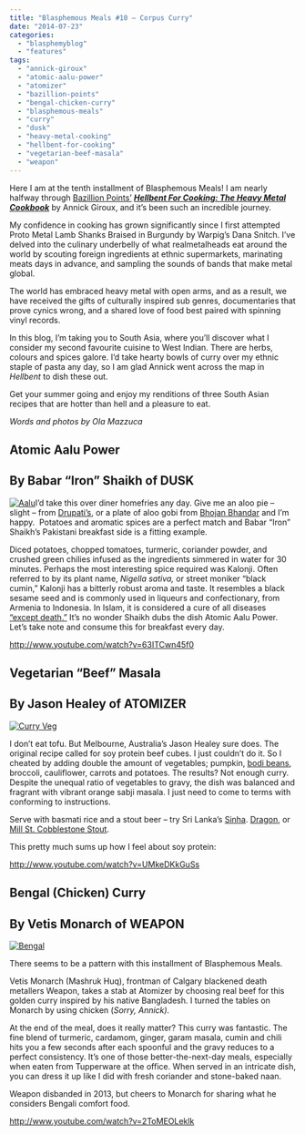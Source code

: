 ```yaml
---
title: "Blasphemous Meals #10 – Corpus Curry"
date: "2014-07-23"
categories: 
  - "blasphemyblog"
  - "features"
tags: 
  - "annick-giroux"
  - "atomic-aalu-power"
  - "atomizer"
  - "bazillion-points"
  - "bengal-chicken-curry"
  - "blasphemous-meals"
  - "curry"
  - "dusk"
  - "heavy-metal-cooking"
  - "hellbent-for-cooking"
  - "vegetarian-beef-masala"
  - "weapon"
---
```


Here I am at the tenth installment of Blasphemous Meals! I am nearly halfway through [Bazillion Points’](http://www.bazillionpoints.com/) [**_Hellbent For Cooking: The Heavy Metal Cookbook_**](http://www.bazillionpoints.com/shop/hell-bent-for-cooking-the-headbangers-kitchen-by-annick-giroux-the-morbid-chef/) by Annick Giroux, and it’s been such an incredible journey.

My confidence in cooking has grown significantly since I first attempted Proto Metal Lamb Shanks Braised in Burgundy by Warpig’s Dana Snitch. I’ve delved into the culinary underbelly of what realmetalheads eat around the world by scouting foreign ingredients at ethnic supermarkets, marinating meats days in advance, and sampling the sounds of bands that make metal global.

The world has embraced heavy metal with open arms, and as a result, we have received the gifts of culturally inspired sub genres, documentaries that prove cynics wrong, and a shared love of food best paired with spinning vinyl records.

In this blog, I’m taking you to South Asia, where you’ll discover what I consider my second favourite cuisine to West Indian. There are herbs, colours and spices galore. I’d take hearty bowls of curry over my ethnic staple of pasta any day, so I am glad Annick went across the map in _Hellbent_ to dish these out.

Get your summer going and enjoy my renditions of three South Asian recipes that are hotter than hell and a pleasure to eat.

_Words and photos by Ola Mazzuca_

## Atomic Aalu Power

## By Babar “Iron” Shaikh of DUSK

[![Aalu](https://hellbound.ca/wp-content/uploads/2014/07/Aalu-300x223.jpeg)](https://hellbound.ca/wp-content/uploads/2014/07/Aalu.jpeg)I’d take this over diner homefries any day. Give me an aloo pie – slight – from [Drupati’s](https://www.facebook.com/DrupatisRestaurant), or a plate of aloo gobi from [Bhojan Bhandar](http://bhojanbhandaar.com/) and I’m happy.  Potatoes and aromatic spices are a perfect match and Babar “Iron” Shaikh’s Pakistani breakfast side is a fitting example.

Diced potatoes, chopped tomatoes, turmeric, coriander powder, and crushed green chilies infused as the ingredients simmered in water for 30 minutes. Perhaps the most interesting spice required was Kalonji. Often referred to by its plant name, _Nigella sativa,_ or street moniker “black cumin,” Kalonji has a bitterly robust aroma and taste. It resembles a black sesame seed and is commonly used in liqueurs and confectionary, from Armenia to Indonesia. In Islam, it is considered a cure of all diseases [“except death.”](http://www.islamawareness.net/Hospitals/kalonji.html) It’s no wonder Shaikh dubs the dish Atomic Aalu Power. Let’s take note and consume this for breakfast every day.

http://www.youtube.com/watch?v=63ITCwn45f0

## Vegetarian “Beef” Masala

## By Jason Healey of ATOMIZER 

[![Curry Veg](https://hellbound.ca/wp-content/uploads/2014/07/Curry-Veg-300x207.jpeg)](https://hellbound.ca/wp-content/uploads/2014/07/Curry-Veg.jpeg)

I don’t eat tofu. But Melbourne, Australia’s Jason Healey sure does. The original recipe called for soy protein beef cubes. I just couldn’t do it. So I cheated by adding double the amount of vegetables; pumpkin, [bodi beans](http://www.trinidadexpress.com/featured-news/Bodi__our_favourite_bean-150260095.html), broccoli, cauliflower, carrots and potatoes. The results? Not enough curry. Despite the unequal ratio of vegetables to gravy, the dish was balanced and fragrant with vibrant orange sabji masala. I just need to come to terms with conforming to instructions.

Serve with basmati rice and a stout beer – try Sri Lanka’s [Sinha](http://www.beeradvocate.com/beer/profile/389/1115/). [Dragon](http://en.wikipedia.org/wiki/Dragon_Stout), or [Mill St. Cobblestone Stout](http://www.lcbo.com/lcbo/product/mill-street-cobblestone-stout/312850).

This pretty much sums up how I feel about soy protein:

http://www.youtube.com/watch?v=UMkeDKkGuSs

## Bengal (Chicken) Curry

## By Vetis Monarch of WEAPON

[![Bengal](https://hellbound.ca/wp-content/uploads/2014/07/Bengal-223x300.jpeg)](https://hellbound.ca/wp-content/uploads/2014/07/Bengal.jpeg)

There seems to be a pattern with this installment of Blasphemous Meals.

Vetis Monarch (Mashruk Huq), frontman of Calgary blackened death metallers Weapon, takes a stab at Atomizer by choosing real beef for this golden curry inspired by his native Bangladesh. I turned the tables on Monarch by using chicken (_Sorry, Annick)._

At the end of the meal, does it really matter? This curry was fantastic. The fine blend of turmeric, cardamom, ginger, garam masala, cumin and chili hits you a few seconds after each spoonful and the gravy reduces to a perfect consistency. It’s one of those better-the-next-day meals, especially when eaten from Tupperware at the office. When served in an intricate dish, you can dress it up like I did with fresh coriander and stone-baked naan.

Weapon disbanded in 2013, but cheers to Monarch for sharing what he considers Bengali comfort food.

http://www.youtube.com/watch?v=2ToMEOLeklk
